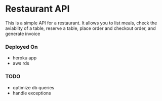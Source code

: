 # Restaurant API
This is a simple API for a restaurant. It allows you to 
list meals, check the aviablity of a table, reserve a table, place order and checkout order, and generate invoice

### Deployed On
* heroku app
* aws rds

### TODO
* optimize db queries
* handle exceptions

